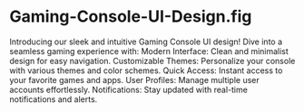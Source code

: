 # Gaming-Console-UI-Design.fig
Introducing our sleek and intuitive Gaming Console UI design! Dive into a seamless gaming experience with:
Modern Interface: Clean and minimalist design for easy navigation.
Customizable Themes: Personalize your console with various themes and color schemes.
Quick Access: Instant access to your favorite games and apps.
User Profiles: Manage multiple user accounts effortlessly.
Notifications: Stay updated with real-time notifications and alerts.
